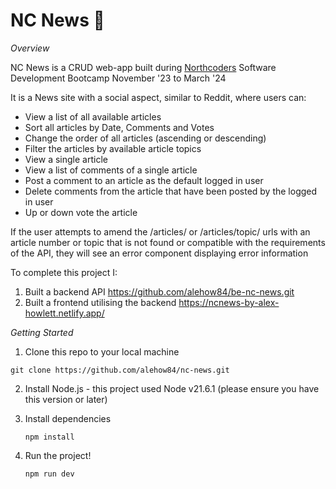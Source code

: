 # NC News 💬

*Overview*

NC News is a CRUD web-app built during [Northcoders](https://northcoders.com/) Software Development Bootcamp November '23 to March '24

It is a News site with a social aspect, similar to Reddit, where users can:

- View a list of all available articles
- Sort all articles by Date, Comments and Votes
- Change the order of all articles (ascending or descending)
- Filter the articles by available article topics
- View a single article
- View a list of comments of a single article
- Post a comment to an article as the default logged in user
- Delete comments from the article that have been posted by the logged in user
- Up or down vote the article

If the user attempts to amend the /articles/ or /articles/topic/ urls with an article number or topic that is not found or compatible with the requirements of the API, they will see an error component displaying error information

To complete this project I:

1. Built a backend API https://github.com/alehow84/be-nc-news.git
2. Built a frontend utilising the backend https://ncnews-by-alex-howlett.netlify.app/

*Getting Started*

1. Clone this repo to your local machine

```
git clone https://github.com/alehow84/nc-news.git
```
  
2. Install Node.js - this project used Node v21.6.1 (please ensure you have this version or later)

3. Install dependencies

   ```
   npm install
   ```
   
4. Run the project!

   ```
   npm run dev
   ```
